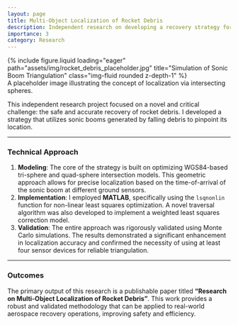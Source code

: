 ```yaml
---
layout: page
title: Multi-Object Localization of Rocket Debris
description: Independent research on developing a recovery strategy for rocket debris using sonic booms and advanced modeling.
importance: 3
category: Research
---
```


<div class="row">
    <div class="col-sm mt-3 mt-md-0">
        {% include figure.liquid loading="eager" path="assets/img/rocket_debris_placeholder.jpg" title="Simulation of Sonic Boom Triangulation" class="img-fluid rounded z-depth-1" %}
    </div>
</div>
<div class="caption">
    A placeholder image illustrating the concept of localization via intersecting spheres.
</div>

This independent research project focused on a novel and critical challenge: the safe and accurate recovery of rocket debris. I developed a strategy that utilizes sonic booms generated by falling debris to pinpoint its location.

---

### Technical Approach

1.  **Modeling**: The core of the strategy is built on optimizing WGS84-based tri-sphere and quad-sphere intersection models. This geometric approach allows for precise localization based on the time-of-arrival of the sonic boom at different ground sensors.
2.  **Implementation**: I employed **MATLAB**, specifically using the `lsqnonlin` function for non-linear least squares optimization. A novel traversal algorithm was also developed to implement a weighted least squares correction model.
3.  **Validation**: The entire approach was rigorously validated using Monte Carlo simulations. The results demonstrated a significant enhancement in localization accuracy and confirmed the necessity of using at least four sensor devices for reliable triangulation.

---

### Outcomes

The primary output of this research is a publishable paper titled **“Research on Multi-Object Localization of Rocket Debris”**. This work provides a robust and validated methodology that can be applied to real-world aerospace recovery operations, improving safety and efficiency.
